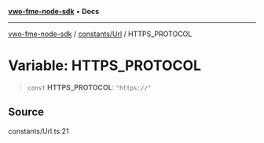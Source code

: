 [**vwo-fme-node-sdk**](../../../README.md) • **Docs**

---

[vwo-fme-node-sdk](../../../modules.md) / [constants/Url](../README.md) / HTTPS_PROTOCOL

# Variable: HTTPS_PROTOCOL

> `const` **HTTPS_PROTOCOL**: `"https://"`

## Source

constants/Url.ts:21
